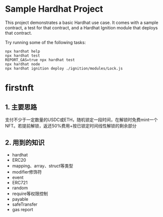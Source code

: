 # Sample Hardhat Project

This project demonstrates a basic Hardhat use case. It comes with a sample contract, a test for that contract, and a Hardhat Ignition module that deploys that contract.

Try running some of the following tasks:

```shell
npx hardhat help
npx hardhat test
REPORT_GAS=true npx hardhat test
npx hardhat node
npx hardhat ignition deploy ./ignition/modules/Lock.js
```
# firstnft
## 1. 主要思路
支付不少于一定数量的USDC或ETH，随机锁定一段时间，在解锁时免费mint一个NFT。若提前解锁，返还50%费用+按已锁定时间线性解锁的剩余部分
## 2. 用到的知识
- hardhat
- ERC20
- mapping、array、struct等类型
- modifier修饰符
- event
- ERC721
- random
- require等权限控制
- payable
- safeTransfer
- gas report
